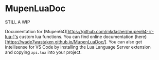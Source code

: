 # MupenLuaDoc

STILL A WIP

Documentation for (Mupen64)[https://github.com/mkdasher/mupen64-rr-lua-]'s
custom lua functions. You can find online documentation
(here)[https://wade7wastaken.github.io/MupenLuaDoc/]. You can also get
intellisense for VS Code by installing the Lua Language Server extension and
copying `api.lua` into your project.
